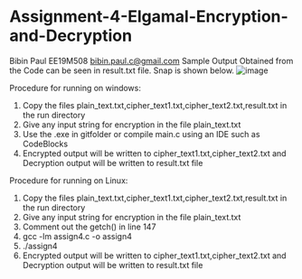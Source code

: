 # Assignment-4-Elgamal-Encryption-and-Decryption

Bibin Paul EE19M508 bibin.paul.c@gmail.com
Sample Output Obtained from the Code can be seen in result.txt file. Snap is shown below.
![image](https://user-images.githubusercontent.com/31993863/143671050-3818acbe-6d0c-4b3a-a9d6-e0fbcb6d3eff.png)


Procedure for running on windows:

1. Copy the files plain_text.txt,cipher_text1.txt,cipher_text2.txt,result.txt in the run directory
2. Give any input string for encryption in the file plain_text.txt
3. Use the .exe in gitfolder or
compile main.c using an IDE such as CodeBlocks
4. Encrypted output will be written to cipher_text1.txt,cipher_text2.txt and Decryption output will be written to result.txt file

Procedure for running on Linux:

1. Copy the files plain_text.txt,cipher_text1.txt,cipher_text2.txt,result.txt in the run directory
2. Give any input string for encryption in the file plain_text.txt
3. Comment out the getch() in line 147
4. gcc -lm assign4.c -o assign4
5. ./assign4
6. Encrypted output will be written to cipher_text1.txt,cipher_text2.txt and Decryption output will be written to result.txt file
